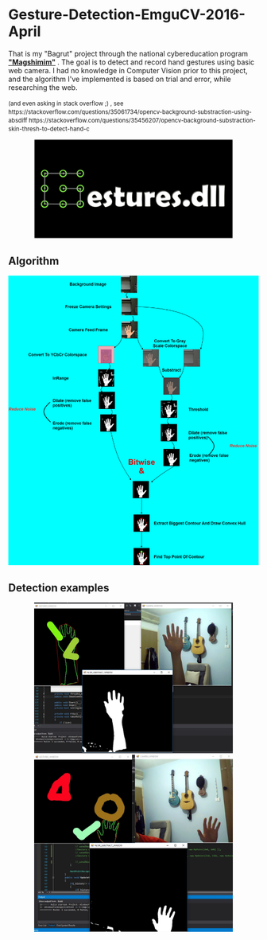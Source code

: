 # Gesture-Detection-EmguCV-2016-April
That is my "Bagrut" project through the national cybereducation program <a href="https://www.magshimim.cyber.org.il/"><b>"Magshimim"</b></a> . The goal is to detect and record hand gestures using basic web camera.
I had no knowledge in Computer Vision prior to this project, and the algorithm I've implemented is based on trial and error, while researching the web.
<p><small>(and even asking in stack overflow ;) , see <br/>
https://stackoverflow.com/questions/35061734/opencv-background-substraction-using-absdiff
https://stackoverflow.com/questions/35456207/opencv-background-substraction-skin-thresh-to-detect-hand-c
</small></p>
<p align="center">

<img src="https://github.com/Orbitoly/Gesture-Detection-EmguCV-2016-April/blob/master/Logo.jpg" alt="alt text" width="400px" height="whatever">
</p>


<h2>Algorithm</h2>
<p align="center">

<img src="https://github.com/Orbitoly/Gesture-Detection-EmguCV-2016-April/blob/master/Algorithm.png" style="background-color:white;" alt="alt text" width="700px" height="whatever">

</p>

<h2>Detection examples</h2>

<p align="center">

<img src="https://github.com/Orbitoly/Gesture-Detection-EmguCV-2016-April/blob/master/detection.jpg" style="background-color:white;" alt="alt text" width="400px" height="whatever">


<img src="https://github.com/Orbitoly/Gesture-Detection-EmguCV-2016-April/blob/master/detection2.jpg" style="background-color:white;" alt="alt text" width="400px" height="whatever">

</p>

